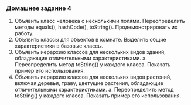 ### Домашнее задание 4
1. Объявить класс человека с несколькими полями. Переопределить методы equals(),
hashCode(), toString(). Продемонстрировать их работу.
2. Объявить классы для объектов в комнате. Выделить общие характеристики в базовые
классы.
3. Объявить иерархию классов для нескольких видов зданий, обладающие
отличительными характеристиками.
a. Переопределить метод toString() у каждого класса. Показать пример его
использования.
4. Объявить иерархию классов для нескольких видов растений, включая деревья, траву,
цветущие растения, обладающие отличительными характеристиками.
a. Переопределить метод toString() у каждого класса. Показать пример его
использования.